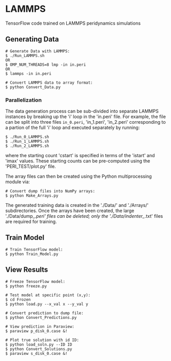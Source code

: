 # LAMMPS
TensorFlow code trained on LAMMPS peridynamics simulations


## Generating Data

```    
# Generate Data with LAMMPS:
$ ./Run_LAMMPS.sh
OR
$ OMP_NUM_THREADS=8 lmp -in in.peri
OR
$ lammps -in in.peri

# Convert LAMMPS data to array format:
$ python Convert_Data.py
```

### Parallelization

The data generation process can be sub-divided into separate LAMMPS instances by breaking up the 'i' loop in the 'in.peri' file.  For example, the file can be split into three files `in_0.peri`, 'in_1.peri', 'in_2.peri' corresponding to a partion of the full 'i' loop and executed separately by running:
    
```
$ ./Run_0_LAMMPS.sh
$ ./Run_1_LAMMPS.sh
$ ./Run_2_LAMMPS.sh        
```

where the starting count 'cstart' is specified in terms of the 'istart' and 'imax' values.  These starting counts can be pre-computed using the 'PERI_TEST/plot.py' file.

    
The array files can then be created using the Python multiprocessing module via:

```
# Convert dump files into NumPy arrays:
$ python Make_Arrays.py
```

The generated training data is created in the './Data/' and './Arrays/' subdirectories.  Once the arrays have been created, the large './Data/dump_*.peri' files can be deleted; only the './Data/indenter_*.txt' files are required for training.
     
    
## Train Model

```
# Train TensorFlow model:
$ python Train_Model.py
```


## View Results    

```
# Freeze TensorFlow model:
$ python freeze.py

# Test model at specific point (x,y):
$ cd Frozen
$ python load.py --x_val x --y_val y

# Convert prediction to dump file:
$ python Convert_Predictions.py

# View prediction in Paraview:
$ paraview p_disk_0.case &!

# Plot true solution with id ID:
$ python load_soln.py --ID ID
$ python Convert_Solutions.py
$ paraview s_disk_0.case &!
```    